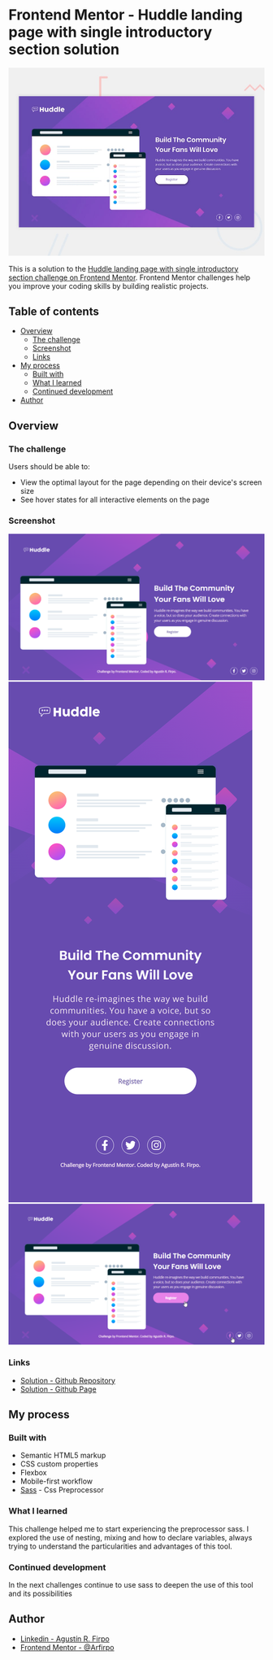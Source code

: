 # Frontend Mentor - Huddle landing page with single introductory section solution

![Desktop Preview](./images/desktop-preview.jpg)

This is a solution to the [Huddle landing page with single introductory section challenge on Frontend Mentor](https://www.frontendmentor.io/challenges/huddle-landing-page-with-a-single-introductory-section-B_2Wvxgi0). Frontend Mentor challenges help you improve your coding skills by building realistic projects.

## Table of contents

- [Overview](#overview)
  - [The challenge](#the-challenge)
  - [Screenshot](#screenshot)
  - [Links](#links)
- [My process](#my-process)
  - [Built with](#built-with)
  - [What I learned](#what-i-learned)
  - [Continued development](#continued-development)
- [Author](#author)

## Overview

### The challenge

Users should be able to:

- View the optimal layout for the page depending on their device's screen size
- See hover states for all interactive elements on the page

### Screenshot

![Desktop Design](.//images/desktop-design.png)
![Mobile Design](./images/mobile-design.png)
![Hover State](./images/hover-state.png)

### Links

- [Solution - Github Repository](https://github.com/Arfirpo/huddle-landing-page-with-single-introductory-section-master)
- [Solution - Github Page](https://arfirpo.github.io/huddle-landing-page-with-single-introductory-section-master/)

## My process

### Built with

- Semantic HTML5 markup
- CSS custom properties
- Flexbox
- Mobile-first workflow
- [Sass](https://sass-lang.com/) - Css Preprocessor

### What I learned

This challenge helped me to start experiencing the preprocessor sass.
I explored the use of nesting, mixing and how to declare variables, always trying to understand the particularities and advantages of this tool.

### Continued development

In the next challenges continue to use sass to deepen the use of this tool and its possibilities

## Author

- [Linkedin - Agustín R. Firpo](https://www.linkedin.com/in/agustin-rodrigo-firpo-0aa86697/)
- [Frontend Mentor - @Arfirpo](https://www.frontendmentor.io/profile/Arfirpo)
